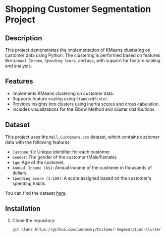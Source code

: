# Shopping Customer Segmentation Project

## Description
This project demonstrates the implementation of KMeans clustering on customer data using Python. The clustering is performed based on features like `Annual Income`, `Spending Score`, and `Age`, with support for feature scaling and analysis.

## Features
- Implements KMeans clustering on customer data.
- Supports feature scaling using `StandardScaler`.
- Provides insights into clusters using inertia scores and cross-tabulation.
- Includes visualizations for the Elbow Method and cluster distributions.
  
## Dataset
This project uses the `Mall_Customers.csv` dataset, which contains customer data with the following features:
- `CustomerID`: Unique identifier for each customer.
- `Gender`: The gender of the customer (Male/Female).
- `Age`: Age of the customer.
- `Annual Income (k$)`: Annual income of the customer in thousands of dollars.
- `Spending Score (1-100)`: A score assigned based on the customer's spending habits.

You can find the dataset [here](Mall_Customers.csv).

## Installation
1. Clone the repository:
   ```bash
   git clone https://github.com/iamnosky/Customer-Segmentation-Clustering-Analysis.git
